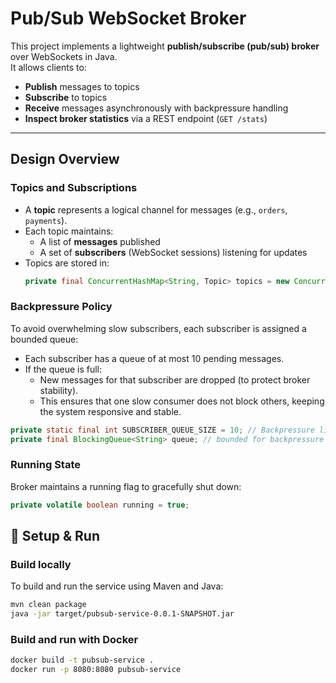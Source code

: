 # Pub/Sub WebSocket Broker

This project implements a lightweight **publish/subscribe (pub/sub) broker** over WebSockets in Java.  
It allows clients to:

- **Publish** messages to topics
- **Subscribe** to topics
- **Receive** messages asynchronously with backpressure handling
- **Inspect broker statistics** via a REST endpoint (`GET /stats`)

---

## Design Overview

### Topics and Subscriptions
- A **topic** represents a logical channel for messages (e.g., `orders`, `payments`).
- Each topic maintains:
    - A list of **messages** published
    - A set of **subscribers** (WebSocket sessions) listening for updates
- Topics are stored in:
  ```java
  private final ConcurrentHashMap<String, Topic> topics = new ConcurrentHashMap<>();
   ```

### Backpressure Policy

To avoid overwhelming slow subscribers, each subscriber is assigned a bounded queue:

- Each subscriber has a queue of at most 10 pending messages.
- If the queue is full:
    - New messages for that subscriber are dropped (to protect broker stability).
    - This ensures that one slow consumer does not block others, keeping the system responsive and stable.


```java
private static final int SUBSCRIBER_QUEUE_SIZE = 10; // Backpressure limit
private final BlockingQueue<String> queue; // bounded for backpressure
```

### Running State

Broker maintains a running flag to gracefully shut down:
```java
private volatile boolean running = true;
```

## 🚀 Setup & Run

### Build locally
To build and run the service using Maven and Java:

```bash
mvn clean package
java -jar target/pubsub-service-0.0.1-SNAPSHOT.jar

```

### Build and run with Docker
```bash
docker build -t pubsub-service .
docker run -p 8080:8080 pubsub-service

```